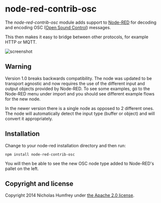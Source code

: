 # node-red-contrib-osc

The *node-red-contrib-osc* module adds support to [Node-RED](http://nodered.org/) for decoding and encoding OSC ([Open Sound Control](http://opensoundcontrol.org/introduction-osc)) messages.

This then makes it easy to bridge between other protocols, for example HTTP or MQTT.

![screenshot](https://github.com/njh/node-red-osc/raw/master/screenshot.png)

## Warning

Version 1.0 breaks backwards compatibility. The node was updated to be transport agnostic and now requires the use of the different input and output objects provided by Node-RED. To see some examples, go to the Node-RED menu under import and you should see different example flows for the new node.

In the newer version there is a single node as opposed to 2 different ones.  The node will automatically detect the input type (buffer or object) and will convert it appropriately.

## Installation

Change to your node-red installation directory and then run:

    npm install node-red-contrib-osc

You will then be able to see the new OSC node type added to Node-RED's pallet on the left.


Copyright and license
---------------------

Copyright 2014 Nicholas Humfrey under [the Apache 2.0 license](LICENSE).
